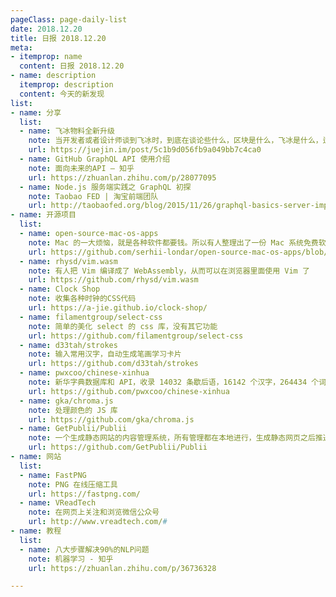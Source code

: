 ```yaml
---
pageClass: page-daily-list
date: 2018.12.20
title: 日报 2018.12.20
meta:
- itemprop: name
  content: 日报 2018.12.20
- name: description
  itemprop: description
  content: 今天的新发现
list:
- name: 分享
  list:
  - name: 飞冰物料全新升级
    note: 当开发者或者设计师谈到飞冰时，到底在谈论些什么，区块是什么，飞冰是什么，适用场景又是什么？本文解答了三个问题：物料是什么？解决了什么问题？未来的规划是什么？
    url: https://juejin.im/post/5c1b9d056fb9a049bb7c4ca0
  - name: GitHub GraphQL API 使用介绍 
    note: 面向未来的API — 知乎
    url: https://zhuanlan.zhihu.com/p/28077095
  - name: Node.js 服务端实践之 GraphQL 初探 
    note: Taobao FED | 淘宝前端团队
    url: http://taobaofed.org/blog/2015/11/26/graphql-basics-server-implementation/
- name: 开源项目
  list:
  - name: open-source-mac-os-apps
    note: Mac 的一大烦恼，就是各种软件都要钱。所以有人整理出了一份 Mac 系统免费软件清单
    url: https://github.com/serhii-londar/open-source-mac-os-apps/blob/master/README.md
  - name: rhysd/vim.wasm
    note: 有人把 Vim 编译成了 WebAssembly，从而可以在浏览器里面使用 Vim 了
    url: https://github.com/rhysd/vim.wasm
  - name: Clock Shop
    note: 收集各种时钟的CSS代码
    url: https://a-jie.github.io/clock-shop/
  - name: filamentgroup/select-css
    note: 简单的美化 select 的 css 库，没有其它功能
    url: https://github.com/filamentgroup/select-css
  - name: d33tah/strokes
    note: 输入常用汉字，自动生成笔画学习卡片
    url: https://github.com/d33tah/strokes
  - name: pwxcoo/chinese-xinhua
    note: 新华字典数据库和 API，收录 14032 条歇后语，16142 个汉字，264434 个词语，31648 个成语
    url: https://github.com/pwxcoo/chinese-xinhua
  - name: gka/chroma.js
    note: 处理颜色的 JS 库
    url: https://github.com/gka/chroma.js
  - name: GetPublii/Publii
    note: 一个生成静态网站的内容管理系统，所有管理都在本地进行，生成静态网页之后推送到服务器
    url: https://github.com/GetPublii/Publii
- name: 网站
  list:
  - name: FastPNG
    note: PNG 在线压缩工具
    url: https://fastpng.com/
  - name: VReadTech
    note: 在网页上关注和浏览微信公众号
    url: http://www.vreadtech.com/#
- name: 教程
  list:
  - name: 八大步骤解决90%的NLP问题
    note: 机器学习 - 知乎
    url: https://zhuanlan.zhihu.com/p/36736328

---
```


<daily-list v-bind="$page.frontmatter"/>